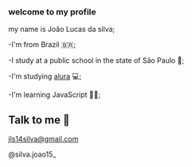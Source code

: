 ### welcome to my profile 

my name is João Lucas da silva;

-I'm from Brazil 🇧🇷;

-I study at a public school in the state of São Paulo 📖;

-I'm studying [alura](https://www.alura.com.br) 💻;

-I'm learning JavaScript 👨‍🎓;

## Talk to me 📧
jls14silva@gmail.com

@silva.joao15_ 


